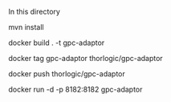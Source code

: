 In this directory

mvn install 

docker build . -t gpc-adaptor

docker tag gpc-adaptor thorlogic/gpc-adaptor

docker push thorlogic/gpc-adaptor

docker run -d -p 8182:8182 gpc-adaptor

